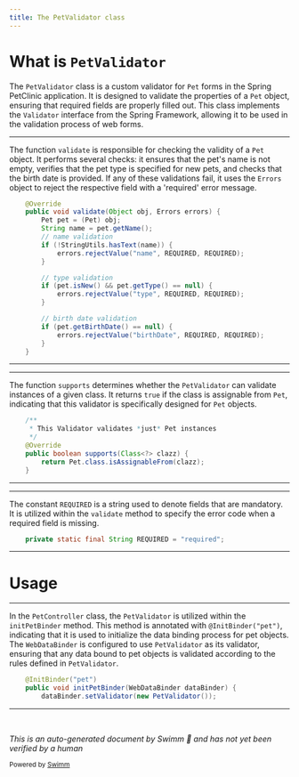 ```yaml
---
title: The PetValidator class
---
```

# What is <SwmToken path="src/main/java/org/springframework/samples/petclinic/owner/PetController.java" pos="92:7:7" line-data="		dataBinder.setValidator(new PetValidator());">`PetValidator`</SwmToken>

The <SwmToken path="src/main/java/org/springframework/samples/petclinic/owner/PetController.java" pos="92:7:7" line-data="		dataBinder.setValidator(new PetValidator());">`PetValidator`</SwmToken> class is a custom validator for <SwmToken path="src/main/java/org/springframework/samples/petclinic/owner/PetValidator.java" pos="38:1:1" line-data="		Pet pet = (Pet) obj;">`Pet`</SwmToken> forms in the Spring PetClinic application. It is designed to validate the properties of a <SwmToken path="src/main/java/org/springframework/samples/petclinic/owner/PetValidator.java" pos="38:1:1" line-data="		Pet pet = (Pet) obj;">`Pet`</SwmToken> object, ensuring that required fields are properly filled out. This class implements the <SwmToken path="src/main/java/org/springframework/samples/petclinic/owner/PetValidator.java" pos="57:5:5" line-data="	 * This Validator validates *just* Pet instances">`Validator`</SwmToken> interface from the Spring Framework, allowing it to be used in the validation process of web forms.

<SwmSnippet path="/src/main/java/org/springframework/samples/petclinic/owner/PetValidator.java" line="36">

---

The function <SwmToken path="src/main/java/org/springframework/samples/petclinic/owner/PetValidator.java" pos="37:5:5" line-data="	public void validate(Object obj, Errors errors) {">`validate`</SwmToken> is responsible for checking the validity of a <SwmToken path="src/main/java/org/springframework/samples/petclinic/owner/PetValidator.java" pos="38:1:1" line-data="		Pet pet = (Pet) obj;">`Pet`</SwmToken> object. It performs several checks: it ensures that the pet's name is not empty, verifies that the pet type is specified for new pets, and checks that the birth date is provided. If any of these validations fail, it uses the <SwmToken path="src/main/java/org/springframework/samples/petclinic/owner/PetValidator.java" pos="37:12:12" line-data="	public void validate(Object obj, Errors errors) {">`Errors`</SwmToken> object to reject the respective field with a 'required' error message.

```java
	@Override
	public void validate(Object obj, Errors errors) {
		Pet pet = (Pet) obj;
		String name = pet.getName();
		// name validation
		if (!StringUtils.hasText(name)) {
			errors.rejectValue("name", REQUIRED, REQUIRED);
		}

		// type validation
		if (pet.isNew() && pet.getType() == null) {
			errors.rejectValue("type", REQUIRED, REQUIRED);
		}

		// birth date validation
		if (pet.getBirthDate() == null) {
			errors.rejectValue("birthDate", REQUIRED, REQUIRED);
		}
	}
```

---

</SwmSnippet>

<SwmSnippet path="/src/main/java/org/springframework/samples/petclinic/owner/PetValidator.java" line="56">

---

The function <SwmToken path="src/main/java/org/springframework/samples/petclinic/owner/PetValidator.java" pos="60:5:5" line-data="	public boolean supports(Class&lt;?&gt; clazz) {">`supports`</SwmToken> determines whether the <SwmToken path="src/main/java/org/springframework/samples/petclinic/owner/PetController.java" pos="92:7:7" line-data="		dataBinder.setValidator(new PetValidator());">`PetValidator`</SwmToken> can validate instances of a given class. It returns `true` if the class is assignable from <SwmToken path="src/main/java/org/springframework/samples/petclinic/owner/PetValidator.java" pos="57:13:13" line-data="	 * This Validator validates *just* Pet instances">`Pet`</SwmToken>, indicating that this validator is specifically designed for <SwmToken path="src/main/java/org/springframework/samples/petclinic/owner/PetValidator.java" pos="57:13:13" line-data="	 * This Validator validates *just* Pet instances">`Pet`</SwmToken> objects.

```java
	/**
	 * This Validator validates *just* Pet instances
	 */
	@Override
	public boolean supports(Class<?> clazz) {
		return Pet.class.isAssignableFrom(clazz);
	}
```

---

</SwmSnippet>

<SwmSnippet path="/src/main/java/org/springframework/samples/petclinic/owner/PetValidator.java" line="34">

---

The constant <SwmToken path="src/main/java/org/springframework/samples/petclinic/owner/PetValidator.java" pos="34:9:9" line-data="	private static final String REQUIRED = &quot;required&quot;;">`REQUIRED`</SwmToken> is a string used to denote fields that are mandatory. It is utilized within the <SwmToken path="src/main/java/org/springframework/samples/petclinic/owner/PetValidator.java" pos="37:5:5" line-data="	public void validate(Object obj, Errors errors) {">`validate`</SwmToken> method to specify the error code when a required field is missing.

```java
	private static final String REQUIRED = "required";
```

---

</SwmSnippet>

# Usage

<SwmSnippet path="/src/main/java/org/springframework/samples/petclinic/owner/PetController.java" line="90">

---

In the <SwmToken path="src/main/java/org/springframework/samples/petclinic/owner/PetController.java" pos="45:2:2" line-data="class PetController {">`PetController`</SwmToken> class, the <SwmToken path="src/main/java/org/springframework/samples/petclinic/owner/PetController.java" pos="92:7:7" line-data="		dataBinder.setValidator(new PetValidator());">`PetValidator`</SwmToken> is utilized within the <SwmToken path="src/main/java/org/springframework/samples/petclinic/owner/PetController.java" pos="91:5:5" line-data="	public void initPetBinder(WebDataBinder dataBinder) {">`initPetBinder`</SwmToken> method. This method is annotated with <SwmToken path="src/main/java/org/springframework/samples/petclinic/owner/PetController.java" pos="90:1:7" line-data="	@InitBinder(&quot;pet&quot;)">`@InitBinder("pet")`</SwmToken>, indicating that it is used to initialize the data binding process for pet objects. The <SwmToken path="src/main/java/org/springframework/samples/petclinic/owner/PetController.java" pos="91:7:7" line-data="	public void initPetBinder(WebDataBinder dataBinder) {">`WebDataBinder`</SwmToken> is configured to use <SwmToken path="src/main/java/org/springframework/samples/petclinic/owner/PetController.java" pos="92:7:7" line-data="		dataBinder.setValidator(new PetValidator());">`PetValidator`</SwmToken> as its validator, ensuring that any data bound to pet objects is validated according to the rules defined in <SwmToken path="src/main/java/org/springframework/samples/petclinic/owner/PetController.java" pos="92:7:7" line-data="		dataBinder.setValidator(new PetValidator());">`PetValidator`</SwmToken>.

```java
	@InitBinder("pet")
	public void initPetBinder(WebDataBinder dataBinder) {
		dataBinder.setValidator(new PetValidator());
```

---

</SwmSnippet>

&nbsp;

*This is an auto-generated document by Swimm 🌊 and has not yet been verified by a human*

<SwmMeta version="3.0.0" repo-id="Z2l0aHViJTNBJTNBc3ByaW5nLXBldGNsaW5pYyUzQSUzQXVtYWxpbmdhc3dhbWk=" repo-name="spring-petclinic"><sup>Powered by [Swimm](/)</sup></SwmMeta>
